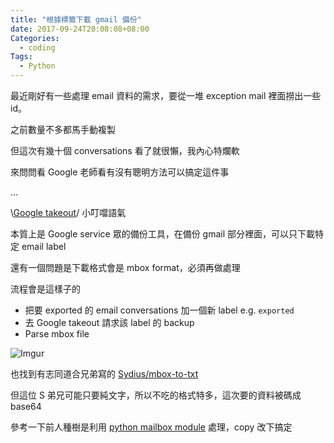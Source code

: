 ```yaml
---
title: "根據標籤下載 gmail 備份"
date: 2017-09-24T20:08:08+08:00
Categories:
  - coding
Tags:
  - Python
---
```


最近剛好有一些處理 email 資料的需求，要從一堆 exception mail 裡面撈出一些 id。

<!--more-->

之前數量不多都馬手動複製

但這次有幾十個 conversations 看了就很懶，我內心特爛軟

來問問看 Google 老師看有沒有聰明方法可以搞定這件事

...

\\[Google takeout](https://takeout.google.com/settings/takeout)/ 小叮噹語氣

本質上是 Google service 眾的備份工具，在備份 gmail 部分裡面，可以只下載特定 email label

還有一個問題是下載格式會是 mbox format，必須再做處理

流程會是這樣子的

- 把要 exported 的 email conversations 加一個新 label e.g. `exported`
- 去 Google takeout 請求該 label 的 backup
- Parse mbox file

![Imgur](https://i.imgur.com/ktWAnpW.png)


也找到有志同道合兄弟寫的 [Sydius/mbox-to-txt](https://github.com/Sydius/mbox-to-txt)

但這位 S 弟兄可能只要純文字，所以不吃的格式特多，這次要的資料被碼成 base64

參考一下前人種樹是利用 [python mailbox module](https://docs.python.org/2/library/mailbox.html) 處理，copy 改下搞定
